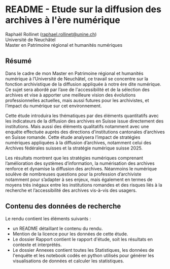 # README - Etude sur la diffusion des archives à l'ère numérique 



Raphaël Rollinet (raphael.rollinet@unine.ch) <br>
Université de Neuchâtel <br>
Master en Patrimoine régional et humanités numériques <br>


## Résumé

Dans le cadre de mon Master en Patrimoine régional et humanités numérique à l’Université de Neuchâtel, ce travail se concentre sur la fonction archivistique de la diffusion appliquée à notre ère dite numérique. Ce sujet sera abordé par l’axe de l'accessibilité et de la sélection des archives et vise à apporter une meilleure vision des évolutions professionnelles actuelles, mais aussi futures pour les archivistes, et l’impact du numérique sur cet environnement. <br> 

Cette étude introduira les thématiques par des éléments quantitatifs avec les indicateurs de la diffusion des archives en Suisse issue directement des institutions. Mais aussi des éléments qualitatifs notamment avec une enquête effectuée auprès des directions d’institutions cantonales d’archives en Suisse romande. Cette étude analysera l’impact de stratégies numériques appliquées à la diffusion d’archives, notamment celui des Archives fédérales suisses et la stratégie numérique suisse 2025. <br>

Les résultats montrent que les stratégies numériques comprenant l’amélioration des systèmes d’information, la numérisation des archives renforce et dynamise la diffusion des archives. Néanmoins le numérique soulève de nombreuses questions pour la profession d’archiviste notamment pour s’adapter à ses enjeux, mais également en termes de moyens très inégaux entre les institutions romandes et des risques liés à la recherche et l’accessibilité des archives vis-à-vis des usagers. <br>


## Contenu des données de recherche
Le rendu contient les éléments suivants :

- un README détaillant le contenu du rendu.
- Mention de la licence pour les données de cette étude.
- Le dossier Rapport contient le rapport d'étude, soit les résultats en contexte et interprétés.
- Le dossier Annexes contient toutes les Statistiques, les données de l'enquête et les notebook codés en python utilisés pour générer les visualisations de données et calculer les statistiques.


